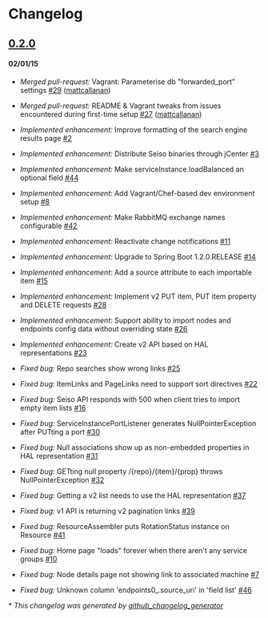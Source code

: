 # Changelog

## [0.2.0](https://github.com/ExpediaDotCom/seiso/tree/0.2.0)
#### 02/01/15
- *Merged pull-request:* Vagrant: Parameterise db "forwarded\_port" settings [\#29](https://github.com/ExpediaDotCom/seiso/pull/29) ([mattcallanan](https://github.com/mattcallanan))

- *Merged pull-request:* README & Vagrant tweaks from issues encountered during first-time setup [\#27](https://github.com/ExpediaDotCom/seiso/pull/27) ([mattcallanan](https://github.com/mattcallanan))

- *Implemented enhancement:* Improve formatting of the search engine results page [\#2](https://github.com/ExpediaDotCom/seiso/issues/2)

- *Implemented enhancement:* Distribute Seiso binaries through jCenter [\#3](https://github.com/ExpediaDotCom/seiso/issues/3)

- *Implemented enhancement:* Make serviceInstance.loadBalanced an optional field [\#44](https://github.com/ExpediaDotCom/seiso/issues/44)

- *Implemented enhancement:* Add Vagrant/Chef-based dev environment setup [\#8](https://github.com/ExpediaDotCom/seiso/issues/8)

- *Implemented enhancement:* Make RabbitMQ exchange names configurable [\#42](https://github.com/ExpediaDotCom/seiso/issues/42)

- *Implemented enhancement:* Reactivate change notifications [\#11](https://github.com/ExpediaDotCom/seiso/issues/11)

- *Implemented enhancement:* Upgrade to Spring Boot 1.2.0.RELEASE [\#14](https://github.com/ExpediaDotCom/seiso/issues/14)

- *Implemented enhancement:* Add a source attribute to each importable item [\#15](https://github.com/ExpediaDotCom/seiso/issues/15)

- *Implemented enhancement:* Implement v2 PUT item, PUT item property and DELETE requests [\#28](https://github.com/ExpediaDotCom/seiso/issues/28)

- *Implemented enhancement:* Support ability to import nodes and endpoints config data without overriding state [\#26](https://github.com/ExpediaDotCom/seiso/issues/26)

- *Implemented enhancement:* Create v2 API based on HAL representations [\#23](https://github.com/ExpediaDotCom/seiso/issues/23)

- *Fixed bug:* Repo searches show wrong links [\#25](https://github.com/ExpediaDotCom/seiso/issues/25)

- *Fixed bug:* ItemLinks and PageLinks need to support sort directives [\#22](https://github.com/ExpediaDotCom/seiso/issues/22)

- *Fixed bug:* Seiso API responds with 500 when client tries to import empty item lists [\#16](https://github.com/ExpediaDotCom/seiso/issues/16)

- *Fixed bug:* ServiceInstancePortListener generates NullPointerException after PUTting a port [\#30](https://github.com/ExpediaDotCom/seiso/issues/30)

- *Fixed bug:* Null associations show up as non-embedded properties in HAL representation [\#31](https://github.com/ExpediaDotCom/seiso/issues/31)

- *Fixed bug:* GETting null property /{repo}/{item}/{prop} throws NullPointerException [\#32](https://github.com/ExpediaDotCom/seiso/issues/32)

- *Fixed bug:* Getting a v2 list needs to use the HAL representation [\#37](https://github.com/ExpediaDotCom/seiso/issues/37)

- *Fixed bug:* v1 API is returning v2 pagination links [\#39](https://github.com/ExpediaDotCom/seiso/issues/39)

- *Fixed bug:* ResourceAssembler puts RotationStatus instance on Resource [\#41](https://github.com/ExpediaDotCom/seiso/issues/41)

- *Fixed bug:* Home page "loads" forever when there aren't any service groups [\#10](https://github.com/ExpediaDotCom/seiso/issues/10)

- *Fixed bug:* Node details page not showing link to associated machine [\#7](https://github.com/ExpediaDotCom/seiso/issues/7)

- *Fixed bug:* Unknown column 'endpoints0\_.source\_uri' in 'field list' [\#46](https://github.com/ExpediaDotCom/seiso/issues/46)



\* *This changelog was generated by [github_changelog_generator](https://github.com/skywinder/Github-Changelog-Generator)*